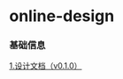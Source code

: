 # online-design

### 基础信息

[1.设计文档（v0.1.0）](https://github.com/chengjiang-09/online-design/blob/dev/doc/online-design%E8%AE%BE%E8%AE%A1%E6%96%87%E6%A1%A3.md)
